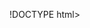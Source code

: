 !DOCTYPE html>
<html>
    <head>
        <title>Anime recommendations</title>
        <style>
       
        table, th, td {
            border:5px solid rgb(4, 63, 55);
            border-collapse: collapse;
         }
        body {
        background-image:url('/C:/Users/Elaur/OneDrive/Pictures/Nouveau dossier/pexels-belle-co-402028.jpg');
        width: 1365px;
        height: 887px;
        background-repeat: no-repeat;
        background-attachment: fixed;
        background-size: cover;
        }
        </style>
    </head>
    <body>
        <h1 style="color: rgb(158, 0, 0);">Anime recommendations</h1>
        <p>Hi, I'm a big anime fan so here are some recommendations for you. Good watch!</p>
        <table>
            <tr>
                <th colspan="3">Anime</th>
            </tr>
            <tr>
                <td>Naruto</td>
                <td>One Piece</td>
                <td>Jujutsu Kaisen</td>
            </tr>
            <tr>
                <td>Demon Slayer</td>
                <td>Black Clover</td>
                <td>Hunter X Hunter</td>
            </tr>
             <tr>
                <td>Attack On Titan</td>
                <td>The 7 Deadly Sins</td>
                <td>Tokyo Ghoul</td>
             </tr>
             <tr>
                <td>Vinland Saga</td>
                <td>Blue Exorcist</td>
                <td>Grimgar Of Fantasy And Ash</td>
             </tr>
             <tr>
                <td>That Time I Got Reincarnated As A Slime</td>
                <td>The Rising Of The Shield Hero</td>
                <td>Haikyuu</td>
             </tr>
             <tr>
                <td>Akame Ga Kill</td>
                <td>Berserk</td>
                <td>Blood Of Zeus</td>
             </tr>
             <tr>
                <td>Darling In The Franxx</td>
                <td>Mushoku Tensei: Jobless Reincarnation</td>
                <td>Food Wars</td>
             </tr>
             <tr>
                <td>Horimiyaa</td>
                <td>Death Note</td>
                <td>Fireforces</td>
             </tr>
             <tr>
                <td>Parasite</td>
                <td>Re Main</td>
                <td>Sword Art Online</td>
             </tr>
             <tr>
                <td>My Dress-up Darling</td>
                <td>Wise Man's Grandchild</td>
                <td>Our Last Crusade Or The Rise Of A New Kingdom</td>
             </tr>
             <tr>
                <td>Silent Voice</td>
                <td>Your Name</td>
                <td>My Hero Academia</td>
             </tr>
             <tr>
                <td>Bofuri: I Don't Want To Get Hurt So I'll Max Out My Defense</td>
                <td></td>
             </tr>
        </table>
    </body>
</html>
